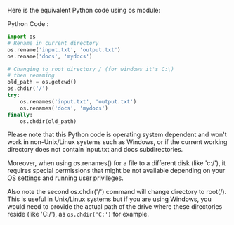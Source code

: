Here is the equivalent Python code using os module:

Python Code :
```python
import os
# Rename in current directory
os.rename('input.txt', 'output.txt')
os.rename('docs', 'mydocs')

# Changing to root directory / (for windows it's C:\)
# then renaming 
old_path = os.getcwd()
os.chdir('/')
try:
    os.renames('input.txt', 'output.txt')
    os.renames('docs', 'mydocs')
finally:
    os.chdir(old_path)  
```
Please note that this Python code is operating system dependent and won't work in non-Unix/Linux systems such as Windows, or if the current working directory does not contain input.txt and docs subdirectories. 

Moreover, when using os.renames() for a file to a different disk (like 'c:/'), it requires special permissions that might be not available depending on your OS settings and running user privileges.

Also note the second os.chdir('/') command will change directory to root(/). This is useful in Unix/Linux systems but if you are using Windows, you would need to provide the actual path of the drive where these directories reside (like 'C:/'), as `os.chdir('C:')` for example.

